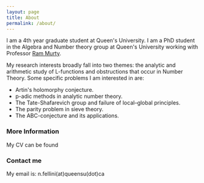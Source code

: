 ```yaml
---
layout: page
title: About
permalink: /about/
---
```


<!-- ![image](/images/headshot.jpeg){:width="30%" style="float: right"}--->

I am a 4th year graduate student at Queen's University. I am a PhD student in the Algebra and Number theory group at Queen's University working with Professor [Ram Murty](https://mast.queensu.ca/~murty/).

My research interests broadly fall into two themes: the analytic and arithmetic study of L-functions and obstructions that occur in Number Theory. Some specific problems I am interested in are:

<ul>
  <li>Artin's holomorphy conjecture. </li>
  <li>p-adic methods in analytic number theory.</li>
  <li>The Tate-Shafarevich group and failure of local​–global principles.</li>
  <li>The parity problem in sieve theory.</li>
  <li> The ABC-conjecture and its applications.</li>
</ul>


### More Information
My CV can be found 
<!-- [here.](https://drive.google.com/file/d/1lHT-1BvbHhAEsHWdN_aplaIONHPMu4qT/view?usp=sharing) --->

### Contact me

My email is: n.fellini(at)queensu(dot)ca
